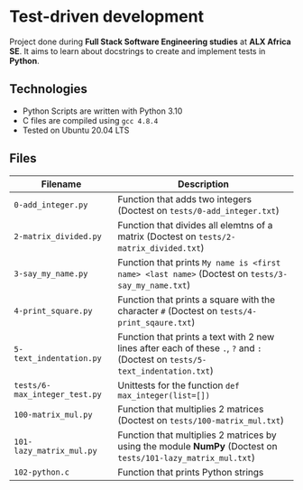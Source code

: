 # Test-driven development

Project done during **Full Stack Software Engineering studies** at **ALX Africa SE**. It aims to learn about docstrings to create and implement tests in **Python**.

## Technologies
* Python Scripts are written with Python 3.10
* C files are compiled using `gcc 4.8.4`
* Tested on Ubuntu 20.04 LTS

## Files
| Filename | Description |
| -------- | ----------- |
| `0-add_integer.py` | Function that adds two integers (Doctest on `tests/0-add_integer.txt`) |
| `2-matrix_divided.py` | Function that divides all elemtns of a matrix (Doctest on `tests/2-matrix_divided.txt`) |
| `3-say_my_name.py` | Function that prints `My name is <first name> <last name>` (Doctest on `tests/3-say_my_name.txt`) |
| `4-print_square.py` | Function that prints a square with the character `#` (Doctest on `tests/4-print_sqaure.txt`) |
| `5-text_indentation.py` | Function that prints a text with 2 new lines after each of these `.`, `?` and `:` (Doctest on `tests/5-text_indentation.txt`) |
| `tests/6-max_integer_test.py` | Unittests for the function `def max_integer(list=[])` |
| `100-matrix_mul.py` | Function that multiplies 2 matrices (Doctest on `tests/100-matrix_mul.txt`) |
| `101-lazy_matrix_mul.py` | Function that multiplies 2 matrices by using the module **NumPy** (Doctest on `tests/101-lazy_matrix_mul.txt`) |
| `102-python.c` | Function that prints Python strings |
